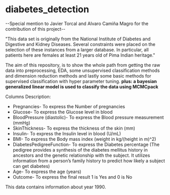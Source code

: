 # diabetes_detection

--Special mention to Javier Torcal and Alvaro Camiña Magro for the contribution of this project--

"This data set is originally from the National Institute of Diabetes and Digestive and Kidney Diseases. Several constraints were placed on the selection of these instances from a larger database. In particular, all patients here are females at least 21 years old of Pima Indian heritage." 

The aim of this repository, is to show the whole path from getting the raw data into preprocessing, EDA, some unsupervised classification methods and dimension reduction methods and lastly some basic methods for supervised classification with hyper parameter tuning. **plus: a bayesian generalized linear model is used to classify the data using MCMCpack**

Columns Description:

  * Pregnancies-	To express the Number of pregnancies
  * Glucose-	To express the Glucose level in blood
  * BloodPressure (diastolic)-	To express the Blood pressure measurement (mmHg)
  * SkinThickness-	To express the thickness of the skin (mm)
  * Insulin-	To express the Insulin level in blood (U/mL)
  * BMI-	To express the Body mass index (weight in kg/(height in m)^2)
  * DiabetesPedigreeFunction-	To express the Diabetes percentage
  (The pedigree provides a synthesis of the diabetes mellitus history in ancestors and the genetic relationship with the subject. It utilizes information from a person’s family history to predict how likely a subject can get diabetes)
  * Age-	To express the age (years)
  * Outcome-	To express the final result 1 is Yes and 0 is No

This data contains information about year 1990.
